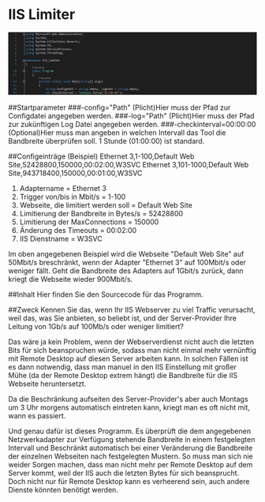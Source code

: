 ﻿# IIS Limiter
<p align="center">
  <img src="Screenshot.png">
</p>

##Startparameter
###-config="Path"
(Plicht)Hier muss der Pfad zur Configdatei angegeben werden.
###-log="Path"
(Plicht)Hier muss der Pfad zur zukünftigen Log Datei angegeben werden.
###-checkinterval=00:00:00
(Optional)Hier muss man angeben in welchen Intervall das Tool die Bandbreite überprüfen soll. 1 Stunde (01:00:00) ist standard.

##Configeinträge (Beispiel)
Ethernet 3,1-100,Default Web Site,52428800,150000,00:02:00,W3SVC
Ethernet 3,101-1000,Default Web Site,943718400,150000,00:01:00,W3SVC

1. Adaptername = Ethernet 3
2. Trigger von/bis in Mbit/s = 1-100
3. Webseite, die limitiert werden soll = Default Web Site
4. Limitierung der Bandbreite in Bytes/s = 52428800
5. Limitierung der MaxConnections = 150000
6. Änderung des Timeouts = 00:02:00
7. IIS Dienstname = W3SVC

Im oben angegebenen Beispiel wird die Webseite "Default Web Site" auf 50Mbit/s breschränkt, wenn der Adapter "Ethernet 3" auf 100Mbit/s oder weniger fällt. Geht die Bandbreite des Adapters auf 1Gbit/s zurück, dann kriegt die Webseite wieder 900Mbit/s.

##Inhalt
Hier finden Sie den Sourcecode für das Programm.

##Zweck
Kennen Sie das, wenn Ihr IIS Webserver zu viel Traffic verursacht, weil das, was Sie anbieten, so beliebt ist, und der Server-Provider Ihre Leitung von 1Gb/s auf 100Mb/s oder weniger limitiert?

Das wäre ja kein Problem, wenn der Webserverdienst nicht auch die letzten Bits für sich beanspruchen würde, sodass man nicht einmal mehr vernünftig mit Remote Desktop auf diesen Server arbeiten kann. In solchen Fällen ist es dann notwendig, dass man manuel in den IIS Einstellung mit großer Mühe (da der Remote Desktop extrem hängt) die Bandbreite für die IIS Webseite heruntersetzt.

Da die Beschränkung aufseiten des Server-Provider's aber auch Montags um 3 Uhr morgens automatisch eintreten kann, kriegt man es oft nicht mit, wann es passiert.

Und genau dafür ist dieses Programm. Es überprüft die dem angegebenen Netzwerkadapter zur Verfügung stehende Bandbreite in einem festgelegten Intervall und Beschränkt automatisch bei einer Veränderung die Bandbreite der einzelnen Webseiten nach festgelegten Mustern. So muss man sich nie weider Sorgen machen, dass man nicht mehr per Remote Desktop auf dem Server kommt, weil der IIS auch die letzten Bytes für sich beansprucht. Doch nicht nur für Remote Desktop kann es verheerend sein, auch andere Dienste könnten benötigt werden.